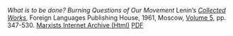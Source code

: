 *What is to be done? Burning Questions of Our Movement*
Lenin’s [_Collected Works_](https://www.marxists.org/archive/lenin/works/cw/index.htm), Foreign Languages Publishing House, 1961, Moscow, [Volume 5](https://www.marxists.org/archive/lenin/works/cw/volume05.htm#1901-witbd-index), pp. 347-530.
[Marxists Internet Archive (Html)](https://www.marxists.org/archive/lenin/works/download/what-itd.pdf)
[PDF](https://www.marxists.org/archive/lenin/works/download/what-itd.pdf)